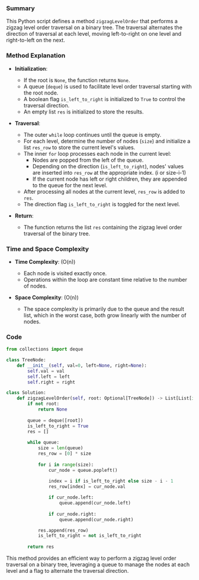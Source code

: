 ### Summary

This Python script defines a method `zigzagLevelOrder` that performs a zigzag level order traversal on a binary tree. The traversal alternates the direction of traversal at each level, moving left-to-right on one level and right-to-left on the next.

### Method Explanation

- **Initialization**:
  - If the root is `None`, the function returns `None`.
  - A queue (`deque`) is used to facilitate level order traversal starting with the root node.
  - A boolean flag `is_left_to_right` is initialized to `True` to control the traversal direction.
  - An empty list `res` is initialized to store the results.

- **Traversal**:
  - The outer `while` loop continues until the queue is empty.
  - For each level, determine the number of nodes (`size`) and initialize a list `res_row` to store the current level's values.
  - The inner `for` loop processes each node in the current level:
    - Nodes are popped from the left of the queue.
    - Depending on the direction (`is_left_to_right`), nodes' values are inserted into `res_row` at the appropriate index. (i or size-i-1)
    - If the current node has left or right children, they are appended to the queue for the next level.
  - After processing all nodes at the current level, `res_row` is added to `res`.
  - The direction flag `is_left_to_right` is toggled for the next level.

- **Return**:
  - The function returns the list `res` containing the zigzag level order traversal of the binary tree.

### Time and Space Complexity

- **Time Complexity**: \(O(n)\)
  - Each node is visited exactly once.
  - Operations within the loop are constant time relative to the number of nodes.
  
- **Space Complexity**: \(O(n)\)
  - The space complexity is primarily due to the queue and the result list, which in the worst case, both grow linearly with the number of nodes.

### Code
```python
from collections import deque

class TreeNode:
    def __init__(self, val=0, left=None, right=None):
        self.val = val
        self.left = left
        self.right = right

class Solution:
    def zigzagLevelOrder(self, root: Optional[TreeNode]) -> List[List[int]]:
        if not root:
            return None
        
        queue = deque([root])
        is_left_to_right = True
        res = []
    
        while queue:
            size = len(queue)
            res_row = [0] * size
            
            for i in range(size):
                cur_node = queue.popleft()
                
                index = i if is_left_to_right else size - i - 1
                res_row[index] = cur_node.val

                if cur_node.left:
                    queue.append(cur_node.left)
                
                if cur_node.right:
                    queue.append(cur_node.right)

            res.append(res_row)
            is_left_to_right = not is_left_to_right
            
        return res
```

This method provides an efficient way to perform a zigzag level order traversal on a binary tree, leveraging a queue to manage the nodes at each level and a flag to alternate the traversal direction.